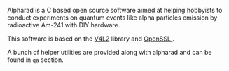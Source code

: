 Alpharad is a C based open source software aimed at helping hobbyists to conduct experiments on quantum events like alpha particles emission by radioactive Am-241 with DIY hardware.

This software is based on the [V4L2](https://www.linuxtv.org/) library and [OpenSSL ](https://www.openssl.org/).

A bunch of helper utilities are provided along with alpharad and can be found in `qa` section.
